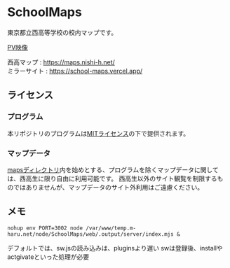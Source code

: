 # SchoolMaps

東京都立西高等学校の校内マップです。

[PV映像](https://youtu.be/o8RLhzpfBVg)

西高マップ : <https://maps.nishi-h.net/>  
ミラーサイト : <https://school-maps.vercel.app/>

## ライセンス

### プログラム

本リポジトリのプログラムは[MITライセンス](./LICENSE)の下で提供されます。

### マップデータ

[mapsディレクトリ](./maps)内を始めとする、プログラムを除くマップデータに関しては、西高生に限り自由に利用可能です。
西高生以外のサイト観覧を制限するものではありませんが、マップデータのサイト外利用はご遠慮ください。

## メモ

```shell
nohup env PORT=3002 node /var/www/temp.m-haru.net/node/SchoolMaps/web/.output/server/index.mjs &
```

デフォルトでは、sw.jsの読み込みは、pluginsより遅い
swは登録後、installやactgivateといった処理が必要
